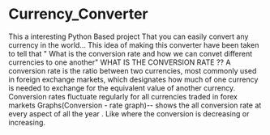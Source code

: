 # Currency_Converter
This a interesting Python Based project That you can easily convert any currency in the world...
This idea of making  this converter have been taken to tell that " What is the conversion rate and how we can convet different currencies to one another"
WHAT IS THE  CONVERSION RATE ??
A conversion rate is the ratio between two currencies, most commonly used in foreign exchange markets, which designates how much of one currency is needed to exchange for the equivalent value of another currency. Conversion rates fluctuate regularly for all currencies traded in forex markets
Graphs(Conversion - rate graph)--
 shows the all conversion rate at every aspect of all the year . Like where the conversion is decreasing or increasing.

